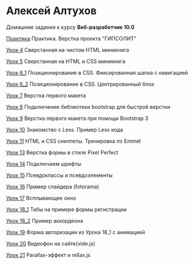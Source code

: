 # Алексей Алтухов
Домашние задания к курсу **Веб-разработчик 10.0**


[Практика](https://alexeyaltukhov.github.io/Practice/ "PracticeProject")  Практика. Верстка проекта "ГИПСОЛИТ"


[Урок 4](https://alexeyaltukhov.github.io/Lesson_4/ "MiniCoffeeBookHTML")  Сверстанная на чистом HTML миникнига


[Урок 5](https://alexeyaltukhov.github.io/Lesson_5/ "MiniCoffeeBook")  Сверстанная на HTML и CSS миникнига


[Урок 6_1](https://alexeyaltukhov.github.io/Lesson_6_1/ "FixedNavi")  Позиционирование в CSS. Фиксированная шапка с навигацией


[Урок 6_2](https://alexeyaltukhov.github.io/Lesson_6_2/ "CenterBox")  Позиционирование в CSS. Центрированный блок


[Урок 7](https://alexeyaltukhov.github.io/Lesson_7/ "FirstMaket")  Верстка первого макета


[Урок 8](https://alexeyaltukhov.github.io/Lesson_8/ "FirstBootstrap")  Подключение библиотеки bootstrap для быстрой верстки


[Урок 9](https://alexeyaltukhov.github.io/Lesson_9/ "FirstMaketBootstrap")  Верстка первого макета при помощи Bootstrap 3


[Урок 10](https://github.com/AlexeyAltukhov/AlexeyAltukhov.github.io/tree/master/Lesson_10/ "TestLess")  Знакомство с Less. Пример Less кода


[Урок 11](https://github.com/AlexeyAltukhov/AlexeyAltukhov.github.io/tree/master/Lesson_11/ "HelloSnippet")  HTML и CSS сниппеты. Тренировка по Emmet


[Урок 13](https://alexeyaltukhov.github.io/Lesson_13/ "PixelForm")  Верстка формы в стиле Pixel Perfect


[Урок 14](https://alexeyaltukhov.github.io/Lesson_14/ "AddFonts")  Подключаем шрифты


[Урок 15](https://alexeyaltukhov.github.io/Lesson_15/ "PseudoCLassElem")  Псевдоклассы и псевдоэлементы


[Урок 16](https://alexeyaltukhov.github.io/Lesson_16/ "SliderFotorama")  Пример слайдера (fotorama)


[Урок 17](https://alexeyaltukhov.github.io/Lesson_17/ "SimpleModal")  Всплывающее окно


[Урок 18_1](https://alexeyaltukhov.github.io/Lesson_18_1/ "Tabs")  Табы на примере формы регистрации


[Урок 18_2](https://alexeyaltukhov.github.io/Lesson_18_2/ "Collapse")  Пример аккордеона


[Урок 19](https://alexeyaltukhov.github.io/Lesson_19/ "SignInAnimate")  Форма авторизации из Урока 18_1 с анимацией


[Урок 20](https://alexeyaltukhov.github.io/Lesson_20/ "VideoBg")  Видеофон на сайте(vide.js)


[Урок 21](https://alexeyaltukhov.github.io/Lesson_21/ "ParallaxRellax")  Parallax-эффект и rellax.js
